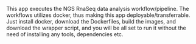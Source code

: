 This app executes the NGS RnaSeq data analysis workflow/pipeline. The workflows utilizes docker, thus making this app deployable/transferrable.   
Just install docker, download the Dockerfiles, build the images, and download the wrapper script, and you will be all set to run it without the need of installing any tools, dependencies etc.
